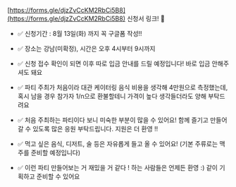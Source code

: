 [https://forms.gle/djzZvCcKM2RbCi5B8](https://forms.gle/djzZvCcKM2RbCi5B8)
신청서 링크! 🙂

- ✅ 신청기간 : 8월 13일(화) 까지 꼭 구글폼 작성!!
- ✅ 장소는 강남(미확정), 시간은 오후 4시부터 9시까지

- ✅ 신청 접수 확인이 되면 이후 따로 입금 안내를 드릴 예정입니다! 바로 입금 안해주셔도 돼요
- ✅ 파티 주최가 처음이라 대관 케이터링 음식 비용을 생각해 4만원으로 측정했는데, 혹시 남을 경우 참가자 1/n으로 환불할테니 가격이 높다 생각들더라도 양해 부탁드려요
- ✅ 처음 주최하는 파티이다 보니 미숙한 부분이 많을 수 있어요! 함께 즐기고 만들어갈 수 있도록 많은 응원 부탁드립니다. 지원은 더 환영 !!
- ✅ 먹고 싶은 음식, 디저트, 술 등은 자유롭게 들고 올 수 있어요! (기본 주류로는 맥주를 준비할 예정입니다)
- ✅ 이런 파티 만들어보는 거 재밌을 거 같다 ! 하는 사람들은 언제든 환영 :) 같이 기획하고 준비할 수 있어요